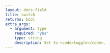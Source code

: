 ```yaml
---
layout: docs-field
title: switch
returns: bool
extra_args:
  - argument: type
    required: "yes"
    type: string
    description: Set to <code>toggle</code>.
---
```


